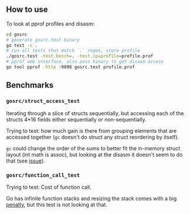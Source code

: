 ## How to use

To look at pprof profiles and disasm:
```bash
cd gosrc
# generate gosrc.test binary
go test -c .
# run all tests that match `.` regex, store profile
./gosrc.test -test.bench=. -test.cpuprofile=profile.prof
# pprof web interface, also pass binary to get disasm access
go tool pprof -http :9898 gosrc.test profile.prof
```

## Benchmarks

### `gosrc/struct_access_test`

Iterating through a slice of structs sequentially, but accessing each of the structs 4*16 fields either sequentially or non-sequentially.

Trying to test: how much gain is there from grouping elements that are accessed together (`gc` doesn't do struct any struct reordering by itself).

`gc` could change the order of the sums to better fit the in-memory struct layout (int math is assoc), but looking at the disasm it doesn't seem to do that (see [issue](https://github.com/golang/go/issues/49331)).

### `gosrc/function_call_test`

Trying to test: Cost of function call.

Go has infinite function stacks and resizing the stack comes with a big [penalty](https://dave.cheney.net/2013/06/02/why-is-a-goroutines-stack-infinite), but this test is not looking at that.